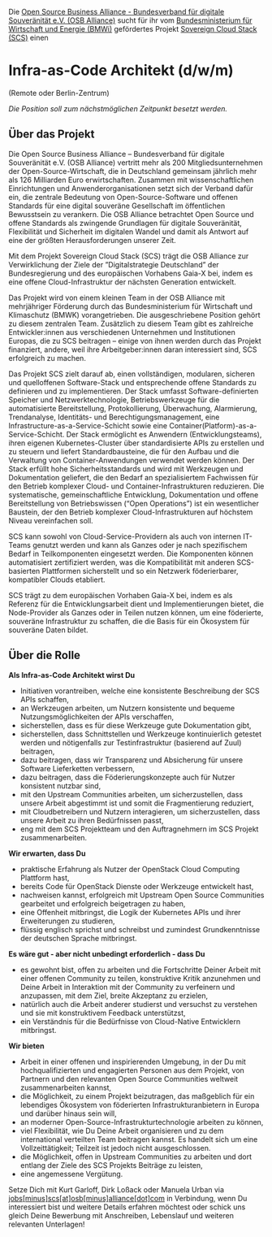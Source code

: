 Die [Open Source Business Alliance - Bundesverband für digitale Souveränität e.V. (OSB Alliance)](https://osb-alliance.de/)
sucht für ihr vom 
[Bundesministerium für Wirtschaft und Energie (BMWi)](https://bmwi.de/) gefördertes Projekt 
[Sovereign Cloud Stack (SCS)](https://scs.community/) einen
# Infra-as-Code Architekt (d/w/m)
(Remote oder Berlin-Zentrum)

*Die Position soll zum nächstmöglichen Zeitpunkt besetzt werden.*

## Über das Projekt

Die Open Source Business Alliance – Bundesverband für digitale Souveränität
e.V. (OSB Alliance) vertritt mehr als 200 Mitgliedsunternehmen der
Open-Source-Wirtschaft, die in Deutschland gemeinsam jährlich mehr als 126
Milliarden Euro erwirtschaften. Zusammen mit wissenschaftlichen Einrichtungen
und Anwenderorganisationen setzt sich der Verband dafür ein, die zentrale
Bedeutung von Open-Source-Software und offenen Standards für eine digital
souveräne Gesellschaft im öffentlichen Bewusstsein zu verankern. Die OSB
Alliance betrachtet Open Source und offene Standards als zwingende Grundlagen
für digitale Souveränität, Flexibilität und Sicherheit im digitalen Wandel und
damit als Antwort auf eine der größten Herausforderungen unserer Zeit.

Mit dem Projekt Sovereign Cloud Stack (SCS) trägt die OSB Alliance zur
Verwirklichung der Ziele der ”Digitalstrategie Deutschland” der
Bundesregierung und des europäischen Vorhabens Gaia-X bei, indem es eine offene
Cloud-Infrastruktur der nächsten Generation entwickelt.

Das Projekt wird von einem kleinen Team in der OSB Alliance mit mehrjähriger
Förderung durch das Bundesministerium für Wirtschaft und Klimaschutz (BMWK)
vorangetrieben. Die ausgeschriebene Position gehört zu diesem zentralen Team.
Zusätzlich zu diesem Team gibt es zahlreiche Entwickler:innen aus verschiedenen
Unternehmen und Institutionen Europas, die zu SCS beitragen – einige von ihnen
werden durch das Projekt finanziert, andere, weil ihre Arbeitgeber:innen daran
interessiert sind, SCS erfolgreich zu machen.

Das Projekt SCS zielt darauf ab, einen vollständigen, modularen, sicheren und
quelloffenen Software-Stack und entsprechende offene Standards zu definieren
und zu implementieren. Der Stack umfasst Software-definierten Speicher und
Netzwerktechnologie, Betriebswerkzeuge für die automatisierte Bereitstellung,
Protokollierung, Überwachung, Alarmierung, Trendanalyse, Identitäts- und
Berechtigungsmanagement, eine Infrastructure-as-a-Service-Schicht sowie eine
Container(Platform)-as-a-Service-Schicht. Der Stack ermöglicht es Anwendern
(Entwicklungsteams), ihren eigenen Kubernetes-Cluster über standardisierte
APIs zu erstellen und zu steuern und liefert Standardbausteine, die für den
Aufbau und die Verwaltung von Container-Anwendungen verwendet werden können.
Der Stack erfüllt hohe Sicherheitsstandards und wird mit Werkzeugen und
Dokumentation geliefert, die den Bedarf an spezialisiertem Fachwissen für den
Betrieb komplexer Cloud- und Container-Infrastrukturen reduzieren. Die
systematische, gemeinschaftliche Entwicklung, Dokumentation und offene
Bereitstellung von Betriebswissen (“Open Operations”) ist ein wesentlicher
Baustein, der den Betrieb komplexer Cloud-Infrastrukturen auf höchstem Niveau
vereinfachen soll.

SCS kann sowohl von Cloud-Service-Providern als auch von internen IT-Teams
genutzt werden und kann als Ganzes oder je nach spezifischem Bedarf in
Teilkomponenten eingesetzt werden. Die Komponenten können automatisiert
zertifiziert werden, was die Kompatibilität mit anderen SCS-basierten
Plattformen sicherstellt und so ein Netzwerk föderierbarer, kompatibler Clouds
etabliert. 

SCS trägt zu dem europäischen Vorhaben Gaia-X bei, indem es als Referenz für
die Entwicklungsarbeit dient und Implementierungen bietet, die Node-Provider
als Ganzes oder in Teilen nutzen können, um eine föderierte, souveräne
Infrastruktur zu schaffen, die die Basis für ein Ökosystem für souveräne Daten
bildet.

## Über die Rolle

**Als Infra-as-Code Architekt wirst Du**

* Initiativen vorantreiben, welche eine konsistente Beschreibung der SCS APIs schaffen,
* an Werkzeugen arbeiten, um Nutzern konsistente und bequeme Nutzungsmöglichkeiten der APIs verschaffen,
* sicherstellen, dass es für diese Werkzeuge gute Dokumentation gibt,
* sicherstellen, dass Schnittstellen und Werkzeuge kontinuierlich getestet werden und nötigenfalls zur Testinfrastruktur (basierend auf Zuul) beitragen,
* dazu beitragen, dass wir Transparenz und Absicherung für unsere Software Lieferketten verbessern,
* dazu beitragen, dass die Föderierungskonzepte auch für Nutzer konsistent nutzbar sind,
* mit den Upstream Communities arbeiten, um sicherzustellen, dass unsere Arbeit abgestimmt ist und somit die Fragmentierung reduziert,
* mit Cloudbetreibern und Nutzern interagieren, um sicherzustellen, dass unsere Arbeit zu ihren Bedürfnissen passt,
* eng mit dem SCS Projektteam und den Auftragnehmern im SCS Projekt zusammenarbeiten.

**Wir erwarten, dass Du**

* praktische Erfahrung als Nutzer der OpenStack Cloud Computing Plattform hast,
* bereits Code für OpenStack Dienste oder Werkzeuge entwickelt hast,
* nachweisen kannst, erfolgreich mit Upstream Open Source Communities gearbeitet und erfolgreich beigetragen zu haben,
* eine Offenheit mitbringst, die Logik der Kubernetes APIs und ihrer Erweiterungen zu studieren,
* flüssig englisch sprichst und schreibst und zumindest Grundkenntnisse der deutschen Sprache mitbringst.

**Es wäre gut - aber nicht unbedingt erforderlich - dass Du**

* es gewohnt bist, offen zu arbeiten und die Fortschritte Deiner Arbeit mit einer offenen Community zu teilen, konstruktive Kritik anzunehmen und Deine Arbeit in Interaktion mit der Community zu verfeinern und anzupassen, mit dem Ziel, breite Akzeptanz zu erzielen,
* natürlich auch die Arbeit anderer studierst und versuchst zu verstehen und sie mit konstruktivem Feedback unterstützst,
* ein Verständnis für die Bedürfnisse von Cloud-Native Entwicklern mitbringst.

**Wir bieten**

* Arbeit in einer offenen und inspirierenden Umgebung, in der Du mit hochqualifizierten und engagierten Personen aus dem Projekt, von Partnern und den relevanten Open Source Communities weltweit zusammenarbeiten kannst,
* die Möglichkeit, zu einem Projekt beizutragen, das maßgeblich für ein lebendiges Ökosystem von föderierten Infrastrukturanbietern in Europa und darüber hinaus sein will,
* an moderner Open-Source-Infrastrukturtechnologie arbeiten zu können,
* viel Flexibilität, wie Du Deine Arbeit organisieren und zu dem international verteilten Team beitragen kannst. Es handelt sich um eine Vollzeittätigkeit; Teilzeit ist jedoch nicht ausgeschlossen.
* die Möglichkeit, offen in Upstream Communities zu arbeiten und dort entlang der Ziele des SCS Projekts Beiträge zu leisten,
* eine angemessene Vergütung.

Setze Dich mit Kurt Garloff, Dirk Loßack oder Manuela Urban via
[jobs[minus]scs[at]osb[minus]alliance[dot]com](mailto:jobs-scs@osb-alliance.com) in Verbindung, wenn Du interessiert bist und weitere Details erfahren möchtest oder schick uns gleich Deine Bewerbung mit Anschreiben, Lebenslauf und weiteren relevanten Unterlagen!
